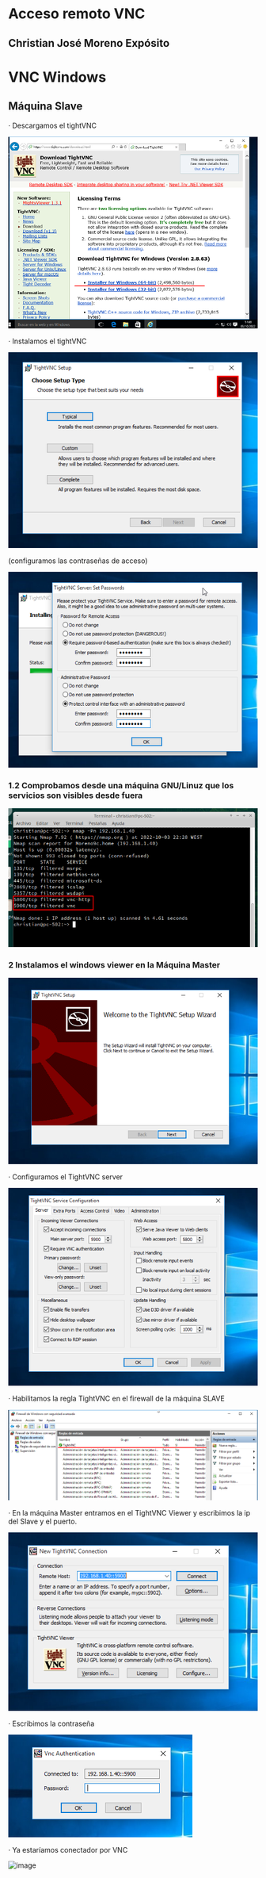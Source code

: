 # Acceso remoto VNC #
## Christian José Moreno Expósito ##

# VNC Windows #

## Máquina Slave ##

· Descargamos el tightVNC

![image](https://github.com/christianjmx/ADD_christian/blob/main/TRIM%201/Tema%201/VNC/IMG/VNC%20Windows/1.png)

· Instalamos el tightVNC 

![image](https://github.com/christianjmx/ADD_christian/blob/main/TRIM%201/Tema%201/VNC/IMG/VNC%20Windows/1.1.png)

(configuramos las contraseñas de acceso)

![image](https://github.com/christianjmx/ADD_christian/blob/main/TRIM%201/Tema%201/VNC/IMG/VNC%20Windows/1.2.png)


### 1.2 Comprobamos desde una máquina GNU/Linuz que los servicios son visibles desde fuera ###

![image](https://github.com/christianjmx/ADD_christian/blob/main/TRIM%201/Tema%201/VNC/IMG/VNC%20Windows/1.3.png)

### 2 Instalamos el windows viewer en la Máquina Master ###

![image](https://github.com/christianjmx/ADD_christian/blob/main/TRIM%201/Tema%201/VNC/IMG/VNC%20Windows/1.4.png)


  · Configuramos el TightVNC server
  
![image](https://github.com/christianjmx/ADD_christian/blob/main/TRIM%201/Tema%201/VNC/IMG/VNC%20Windows/1.5.png)


  · Habilitamos la regla TightVNC en el firewall de la máquina SLAVE
  
 ![image](https://github.com/christianjmx/ADD_christian/blob/main/TRIM%201/Tema%201/VNC/IMG/VNC%20Windows/1.7.png)
 
  · En la máquina Master entramos en el TightVNC Viewer y escribimos la ip del Slave y el puerto.
  
 ![image](https://github.com/christianjmx/ADD_christian/blob/main/TRIM%201/Tema%201/VNC/IMG/VNC%20Windows/1.8.png)
 
  · Escribimos la contraseña
  
 ![image](https://github.com/christianjmx/ADD_christian/blob/main/TRIM%201/Tema%201/VNC/IMG/VNC%20Windows/1.9.png)
 
  · Ya estaríamos conectador por VNC
  
 ![image]()










